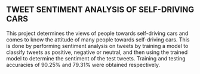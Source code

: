 ## TWEET SENTIMENT ANALYSIS OF SELF-DRIVING CARS 

This project determines the views of people towards self-driving cars and comes to know the attitude of many people towards self-driving cars. This is done by performing sentiment analysis on tweets by training a model to classify tweets as positive, negative or neutral, and then using the trained model to determine the sentiment of the test tweets. Training and testing accuracies of 90.25% and 79.31% were obtained respectively.
